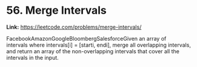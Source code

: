# 56. Merge Intervals

**Link:** https://leetcode.com/problems/merge-intervals/

FacebookAmazonGoogleBloombergSalesforceGiven an array of intervals where intervals[i] = [starti, endi], merge all overlapping intervals, and return an array of the non-overlapping intervals that cover all the intervals in the input.


